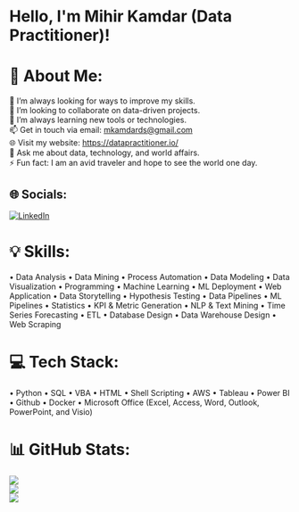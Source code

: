 # Hello, I'm Mihir Kamdar (Data Practitioner)! 

# 💫 About Me:
🔭 I’m always looking for ways to improve my skills.<br>👯 I’m looking to collaborate on data-driven projects.<br>🌱 I’m always learning new tools or technologies.<br>📫 Get in touch via email: mkamdards@gmail.com<br>🌐 Visit my website: https://datapractitioner.io/<br>💬 Ask me about data, technology, and world affairs.<br>⚡ Fun fact: I am an avid traveler and hope to see the world one day. 


## 🌐 Socials:
[![LinkedIn](https://img.shields.io/badge/LinkedIn-%230077B5.svg?logo=linkedin&logoColor=white)](https://linkedin.com/in/mihir-kamdar-05338a3b) 


# 💡 Skills:
• Data Analysis
• Data Mining
• Process Automation
• Data Modeling
• Data Visualization
• Programming
• Machine Learning
• ML Deployment
• Web Application
• Data Storytelling
• Hypothesis Testing
• Data Pipelines
• ML Pipelines
• Statistics
• KPI & Metric Generation
• NLP & Text Mining
• Time Series Forecasting
• ETL
• Database Design
• Data Warehouse Design
• Web Scraping

# 💻 Tech Stack:
• Python
• SQL
• VBA
• HTML
• Shell Scripting
• AWS
• Tableau
• Power BI
• Github
• Docker
• Microsoft Office (Excel, Access, Word, Outlook, PowerPoint, and Visio)


# 📊 GitHub Stats:
![](https://github-readme-stats.vercel.app/api?username=Data-Practitioner&theme=dark&hide_border=false&include_all_commits=false&count_private=false)<br/>
![](https://github-readme-streak-stats.herokuapp.com/?user=Data-Practitioner&theme=dark&hide_border=false)<br/>
![](https://github-readme-stats.vercel.app/api/top-langs/?username=Data-Practitioner&theme=dark&hide_border=false&include_all_commits=false&count_private=false&layout=compact)
